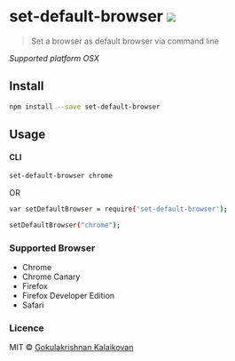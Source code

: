 # set-default-browser    ![](https://travis-ci.org/gokulkrishh/set-default-browser.svg?branch=master)

> Set a browser as default browser via command line

*Supported platform OSX*

## Install

```sh
npm install --save set-default-browser
```

## Usage

#### CLI

```sh
set-default-browser chrome
```

OR

```sh
var setDefaultBrowser = require('set-default-browser');

setDefaultBrowser("chrome");
```

### Supported Browser

- Chrome
- Chrome Canary
- Firefox
- Firefox Developer Edition
- Safari


### Licence

MIT © [Gokulakrishnan Kalaikovan](http://github.com/gokulkrishh)
